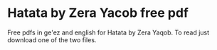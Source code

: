 # Hatata by Zera Yacob free pdf

Free pdfs in ge'ez and english for Hatata by Zera Yaqob.
To read just download one of the two files.
